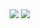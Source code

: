 <img src="https://capsule-render.vercel.app/api?type=waving&&color=D3D3D3&height=280&section=header&text=Hi,there🎈&fontSize=70&&section=header" />
<img src="https://capsule-render.vercel.app/api?type=waving&color=BDBDC8&height=150&section=footer" />
